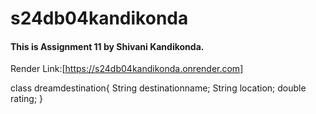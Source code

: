 # s24db04kandikonda
#### This is Assignment 11 by Shivani Kandikonda.

Render Link:[https://s24db04kandikonda.onrender.com]

class dreamdestination{
    String destinationname;
    String location;
    double rating;
}